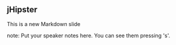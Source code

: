 ##  jHipster

This is a new Markdown slide

note:
    Put your speaker notes here.
    You can see them pressing 's'.
